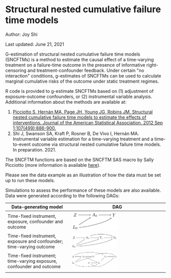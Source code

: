 # Structural nested cumulative failure time models
Author: Joy Shi

Last updated: June 21, 2021

G-estimation of structural nested cumulative failure time models (SNCFTMs) is a method to estimate the causal effect of a time-varying treatment on a failure-time outcome in the presence of informative right-censoring and treatment-confounder feedback. Under certain "no interaction" conditions, g-estimates of SNCFTMs can be used to calculate marginal cumulative risks of the outcome under static treatment regimes. 

R code is provided to g-estimate SNCFTMs based on (1) adjustment of exposure-outcome confounders, or (2) instrumental variable analysis. Additional information about the methods are available at:

1. [Picciotto S, Hernán MA, Page JH, Young JG, Robins JM. Structural nested cumulative failure time models to estimate the effects of interventions. Journal of the American Statistical Association. 2012 Sep 1;107(499):886-900.](https://pubmed.ncbi.nlm.nih.gov/24347749/ "Picciotto S, Hernán MA, Page JH, Young JG, Robins JM. Structural nested cumulative failure time models to estimate the effects of interventions. Journal of the American Statistical Association. 2012 Sep 1;107(499):886-900.")
2. Shi J, Swanson SA, Kraft P, Rosner B, De Vivo I, Hernán MA. Instrumental variable estimation for a time-varying treatment and a time-to-event outcome via structural nested cumulative failure time models. In preparation. 2021. 

The SNCFTM functions are based on the SNCFTM SAS macro by Sally Picciotto (more information is available [here](https://www.hsph.harvard.edu/causal/software/ "here")). 

Please see the data example as an illustration of how the data must be set up to run these models.

Simulations to assess the performance of these models are also available. Data were generated according to the following DAGs:

| Data-generating model | DAG |
|------------|-------------|
| Time-fixed instrument, exposure, confounder and outcome | <img src="/dags/dag1.png" width=50%> |
| Time-fixed instrument, exposure and confounder; time-varying outcome | <img src="/dags/dag2.png" width=50%> |
| Time-fixed instrument; time-varying exposure, confounder and outcome | <img src="/dags/dag3.png" width=50%> |
